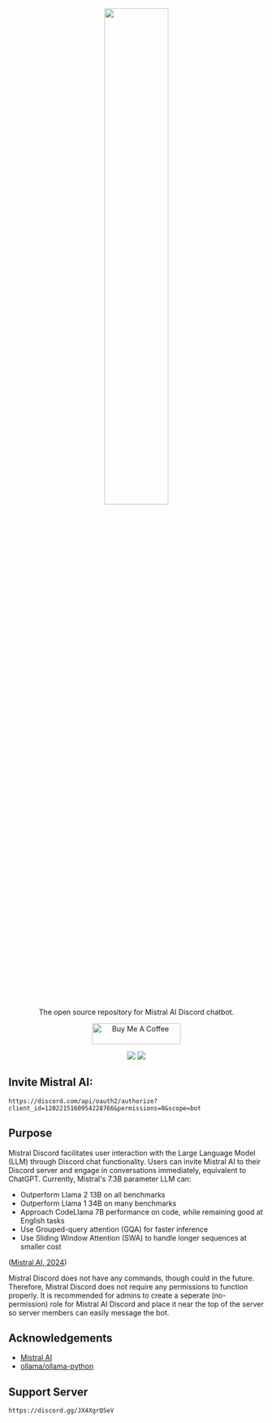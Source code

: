 <div align="center">
    <img src="https://static.otta.com/uploads/images/company-logos/17023-r1fn8E7CIWJX0L-iFw8YivXD9C37itYuFvVWW_xFh5k.svg" width="50%" height="50%">
</div>
    
<p align="center">The open source repository for Mistral AI Discord chatbot.</p>

<div align="center">
    <a href="https://www.buymeacoffee.com/ibnaleem" target="_blank"><img src="https://cdn.buymeacoffee.com/buttons/default-orange.png" alt="Buy Me A Coffee" height="41" width="174"></a>
</div>

<div align="center">

<a href="https://github.com/ibnaleem/mistral-discord/stargazers"><img src="https://img.shields.io/github/stars/ibnaleem/mistral-discord.svg?style=for-the-badge"></a>
<a href="https://github.com/ibnaleem/gnupg-discord/blob/main/docs/LICENSE"><img src="https://img.shields.io/github/license/ibnaleem/mistral-discord?style=for-the-badge"></a>
</div>

## Invite Mistral AI:
```
https://discord.com/api/oauth2/authorize?client_id=1202215160954228766&permissions=0&scope=bot
```

## Purpose
Mistral Discord facilitates user interaction with the Large Language Model (LLM) through Discord chat functionality. Users can invite Mistral AI to their Discord server and engage in conversations immediately, equivalent to ChatGPT. Currently, Mistral's 7.3B parameter LLM can:
- Outperform Llama 2 13B on all benchmarks
- Outperform Llama 1 34B on many benchmarks
- Approach CodeLlama 7B performance on code, while remaining good at English tasks
- Use Grouped-query attention (GQA) for faster inference
- Use Sliding Window Attention (SWA) to handle longer sequences at smaller cost

([Mistral AI, 2024](https://mistral.ai/news/announcing-mistral-7b/))

Mistral Discord does not have any commands, though could in the future. Therefore, Mistral Discord does not require any permissions to function properly. It is recommended for admins to create a seperate (no-permission) role for Mistral AI Discord and place it near the top of the server so server members can easily message the bot. 

## Acknowledgements
- [Mistral AI](https://mistral.ai)
- [ollama/ollama-python](https://github.com/ollama/ollama-python)

## Support Server
```
https://discord.gg/JX4XgrQSeV
```
